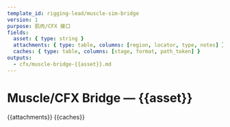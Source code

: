 ```yaml
---
template_id: rigging-lead/muscle-sim-bridge
version: 1
purpose: 肌肉/CFX 接口
fields:
  asset: { type: string }
  attachments: { type: table, columns: [region, locator, type, notes] }
  caches: { type: table, columns: [stage, format, path_token] }
outputs:
  - cfx/muscle-bridge-{{asset}}.md
---
```


# Muscle/CFX Bridge — {{asset}}

{{attachments}}
{{caches}}
